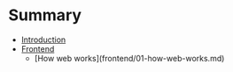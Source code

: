 # Summary

* [Introduction](README.md)
* [Frontend](frontend.md)
  * \[How web works\]\(frontend/01-how-web-works.md\)



